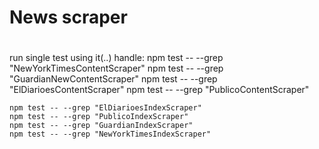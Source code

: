 # News scraper
# 




run single test using it(..) handle:
    npm test -- --grep "NewYorkTimesContentScraper"
    npm test -- --grep "GuardianNewContentScraper"
    npm test -- --grep "ElDiarioesContentScraper"
    npm test -- --grep "PublicoContentScraper"


    npm test -- --grep "ElDiarioesIndexScraper"
    npm test -- --grep "PublicoIndexScraper"
    npm test -- --grep "GuardianIndexScraper"    
    npm test -- --grep "NewYorkTimesIndexScraper"